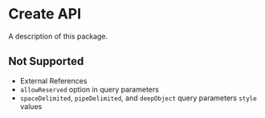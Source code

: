 # Create API

A description of this package.

## Not Supported

- External References
- `allowReserved` option in query parameters
- `spaceDelimited`, `pipeDelimited`, and `deepObject` query parameters `style` values
